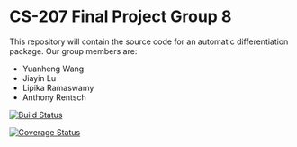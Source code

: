 # CS-207 Final Project Group 8

This repository will contain the source code for an automatic differentiation package. Our group members are:

* Yuanheng Wang
* Jiayin Lu
* Lipika Ramaswamy
* Anthony Rentsch

[![Build Status](https://travis-ci.org/AnthonyRentsch/cs207-FinalProject.svg?branch=master)](https://travis-ci.org/AnthonyRentsch/cs207-FinalProject.svg?branch=master)

[![Coverage Status](https://coveralls.io/repos/github/AnthonyRentsch/cs207-FinalProject/badge.svg?branch=master)](https://coveralls.io/github/AnthonyRentsch/cs207-FinalProject?branch=master)